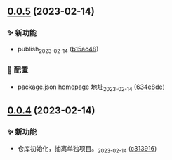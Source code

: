 ## [0.0.5](https://github.com/tomiaa12/hitokoto/compare/0.0.4...0.0.5) (2023-02-14)


### ✨ 新功能

* publish<sub>2023-02-14</sub> ([b15ac48](https://github.com/tomiaa12/hitokoto/commit/b15ac48f2426da7abaae73dfb886a4da259a5964))


### 🔧 配置

* package.json homepage 地址<sub>2023-02-14</sub> ([634e8de](https://github.com/tomiaa12/hitokoto/commit/634e8de8f469602bdbe2c87304d597ee7e76df47))



## [0.0.4](https://github.com/tomiaa12/hitokoto/compare/c3139166d6898f3951cc22b02a32b8eb140554dc...0.0.4) (2023-02-14)


### ✨ 新功能

* 仓库初始化，抽离单独项目。<sub>2023-02-14</sub> ([c313916](https://github.com/tomiaa12/hitokoto/commit/c3139166d6898f3951cc22b02a32b8eb140554dc))



